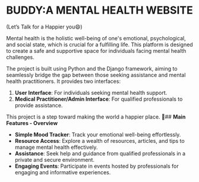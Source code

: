 # BUDDY:A MENTAL HEALTH WEBSITE
(Let’s Talk for a Happier you😄)

Mental health is the holistic well-being of one's emotional, psychological, and social state, which is crucial for a fulfilling life. This platform is designed to create a safe and supportive space for individuals facing mental health challenges.

The project is built using Python and the Django framework, aiming to seamlessly bridge the gap between those seeking assistance and mental health practitioners. It provides two interfaces: 
1. **User Interface**: For individuals seeking mental health support.
2. **Medical Practitioner/Admin Interface**: For qualified professionals to provide assistance.

This project is a step toward making the world a happier place.
🚀## **Main Features - Overview**

- **Simple Mood Tracker**: Track your emotional well-being effortlessly.
- **Resource Access**: Explore a wealth of resources, articles, and tips to manage mental health effectively.
- **Assistance**: Seek help and guidance from qualified professionals in a private and secure environment.
- **Engaging Events**: Participate in events hosted by professionals for engaging and informative experiences.

